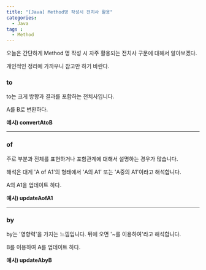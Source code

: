 ```yaml
---
title: "[Java] Method명 작성시 전치사 활용"
categories: 
  - Java
tags : 
  - Method
---
```


오늘은 간단하게 Method 명 작성 시 자주 활용되는 전치사 구문에 대해서 알아보겠다.

개인적인 정리에 가까우니 참고만 하기 바란다.

### to
to는 크게 방향과 결과를 포함하는 전치사입니다.

A를 B로 변환하다.

**예시) convertAtoB**

---

### of
주로 부분과 전체를 표현하거나 포함관계에 대해서 설명하는 경우가 많습니다.

해석은 대게 'A  of  A1'의 형태에서 'A의 A1' 또는 'A중의 A1'이라고 해석합니다.

A의 A1을 업데이트 하다.

**예시) updateAofA1**

---

### by

by는 '영향력'을 가지는 느낌입니다. 뒤에 오면 '~를 이용하여'라고 해석합니다.

B를 이용하여 A를 업데이트 하다.

**예시) updateAbyB**